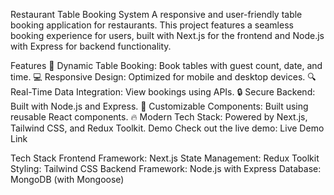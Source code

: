 Restaurant Table Booking System
A responsive and user-friendly table booking application for restaurants. This project features a seamless booking experience for users, built with Next.js for the frontend and Node.js with Express for backend functionality.

Features
🌟 Dynamic Table Booking: Book tables with guest count, date, and time.
💻 Responsive Design: Optimized for mobile and desktop devices.
🔍 Real-Time Data Integration: View bookings using APIs.
🔒 Secure Backend: Built with Node.js and Express.
🎨 Customizable Components: Built using reusable React components.
🔥 Modern Tech Stack: Powered by Next.js, Tailwind CSS, and Redux Toolkit.
Demo
Check out the live demo: Live Demo Link

Tech Stack
Frontend
Framework: Next.js
State Management: Redux Toolkit
Styling: Tailwind CSS
Backend
Framework: Node.js with Express
Database: MongoDB (with Mongoose)
